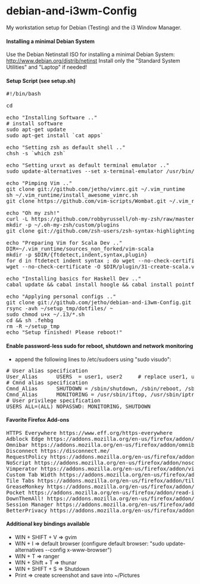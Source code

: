 # debian-and-i3wm-Config

My workstation setup for Debian (Testing) and the i3 Window Manager. 

#### Installing a minimal Debian System
Use the Debian Netinstall ISO for installing a minimal Debian System: http://www.debian.org/distrib/netinst
Install only the "Standard System Utilities" and "Laptop" if needed!

#### Setup Script (see setup.sh)
<pre>
#!/bin/bash

cd

echo "Installing Software .."
# install software
sudo apt-get update
sudo apt-get install `cat apps`

echo "Setting zsh as default shell .."
chsh -s `which zsh`

echo "Setting urxvt as default terminal emulator .."
sudo update-alternatives --set x-terminal-emulator /usr/bin/urxvt

echo "Pimping Vim .."
git clone git://github.com/jetho/vimrc.git ~/.vim_runtime
sh ~/.vim_runtime/install_awesome_vimrc.sh
git clone https://github.com/vim-scripts/Wombat.git ~/.vim_runtime/sources_non_forked/wombat

echo "Oh my zsh!"
curl -L https://github.com/robbyrussell/oh-my-zsh/raw/master/tools/install.sh | sh
mkdir -p ~/.oh-my-zsh/custom/plugins
git clone git://github.com/zsh-users/zsh-syntax-highlighting.git ~/.oh-my-zsh/custom/plugins/zsh-syntax-highlighting

echo "Preparing Vim for Scala Dev .."
DIR=~/.vim_runtime/sources_non_forked/vim-scala
mkdir -p $DIR/{ftdetect,indent,syntax,plugin} 
for d in ftdetect indent syntax ; do wget --no-check-certificate -O $DIR/$d/scala.vim https://raw.github.com/scala/scala-dist/master/tool-support/src/vim/$d/scala.vim ;done
wget --no-check-certificate -O $DIR/plugin/31-create-scala.vim https://raw.github.com/scala/scala-dist/master/tool-support/src/vim/plugin/31-create-scala.vim

echo "Installing basics for Haskell Dev .."
cabal update && cabal install hoogle && cabal install pointfree && cabal install hlint 

echo "Applying personal configs .."
git clone git://github.com/jetho/debian-and-i3wm-Config.git ~/setup_tmp
rsync -avh ~/setup_tmp/dotfiles/ ~
sudo chmod u+x ~/.i3/*.sh
cd && sh .fehbg 
rm -R ~/setup_tmp
echo "Setup finished! Please reboot!"
</pre>

#### Enable password-less sudo for reboot, shutdown and network monitoring
- append the following lines to /etc/sudoers using "sudo visudo":
<pre>
# User alias specification
User_Alias      USERS  = user1, user2     # replace user1, user2 etc. with real user names
# Cmnd alias specification
Cmnd_Alias      SHUTDOWN = /sbin/shutdown, /sbin/reboot, /sbin/halt
Cmnd_Alias      MONITORING = /usr/sbin/iftop, /usr/sbin/iptraf-ng, /usr/sbin/iotop
# User privilege specification
USERS ALL=(ALL) NOPASSWD: MONITORING, SHUTDOWN
</pre>

#### Favorite Firefox Add-ons
<pre>
HTTPS Everywhere https://www.eff.org/https-everywhere
Adblock Edge https://addons.mozilla.org/en-us/firefox/addon/adblock-edge/
Omnibar https://addons.mozilla.org/en-us/firefox/addon/omnibar/
Disconnect https://disconnect.me/
RequestPolicy https://addons.mozilla.org/en-us/firefox/addon/requestpolicy/
NoScript https://addons.mozilla.org/en-us/firefox/addon/noscript/
Vimperator https://addons.mozilla.org/en-us/firefox/addon/vimperator/
Custom Tab Width https://addons.mozilla.org/en-us/firefox/addon/custom-tab-width/
Tile Tabs https://addons.mozilla.org/en-us/firefox/addon/tile-tabs/
GreaseMonkey https://addons.mozilla.org/en-us/firefox/addon/greasemonkey/
Pocket https://addons.mozilla.org/en-us/firefox/addon/read-it-later/
DownThemAll! https://addons.mozilla.org/en-us/firefox/addon/downthemall/
Session Manager https://addons.mozilla.org/en-us/firefox/addon/session-manager/
BetterPrivacy https://addons.mozilla.org/en-us/firefox/addon/betterprivacy/
</pre>

#### Additional key bindings available
- WIN + SHIFT + V => gvim
- WIN + I => default browser (configure default browser: "sudo update-alternatives --config x-www-browser")
- WIN + T => ranger
- WIN + Shift + T => thunar
- WIN + SHIFT + S => Shutdown
- Print => create screenshot and save into ~/Pictures

